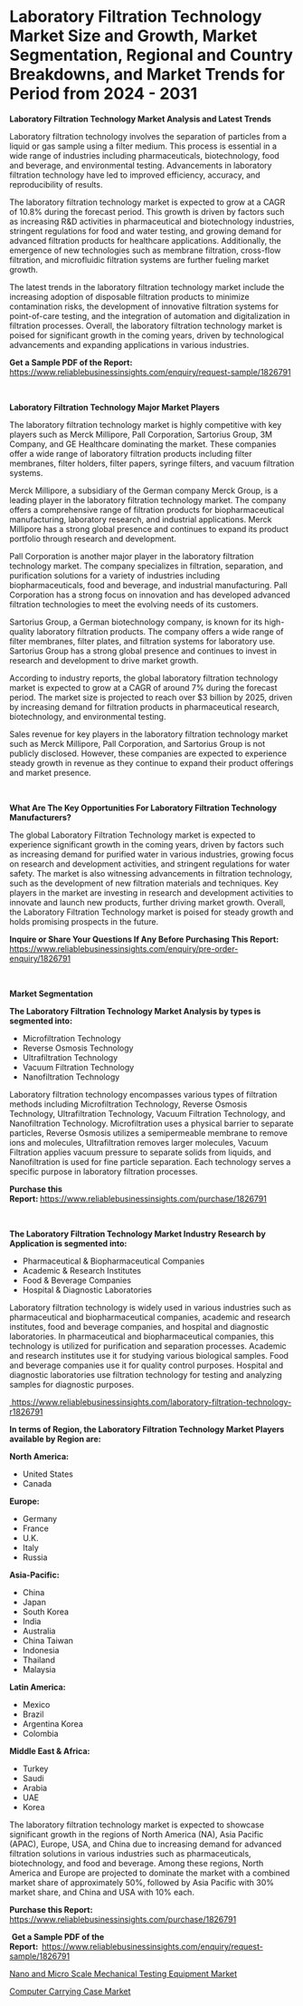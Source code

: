 <p><h1>Laboratory Filtration Technology Market Size and Growth, Market Segmentation, Regional and Country Breakdowns, and Market Trends for Period from 2024 -  2031</h1></p><p><strong>Laboratory Filtration Technology Market Analysis and Latest Trends</strong></p>
<p><p>Laboratory filtration technology involves the separation of particles from a liquid or gas sample using a filter medium. This process is essential in a wide range of industries including pharmaceuticals, biotechnology, food and beverage, and environmental testing. Advancements in laboratory filtration technology have led to improved efficiency, accuracy, and reproducibility of results.</p><p>The laboratory filtration technology market is expected to grow at a CAGR of 10.8% during the forecast period. This growth is driven by factors such as increasing R&D activities in pharmaceutical and biotechnology industries, stringent regulations for food and water testing, and growing demand for advanced filtration products for healthcare applications. Additionally, the emergence of new technologies such as membrane filtration, cross-flow filtration, and microfluidic filtration systems are further fueling market growth.</p><p>The latest trends in the laboratory filtration technology market include the increasing adoption of disposable filtration products to minimize contamination risks, the development of innovative filtration systems for point-of-care testing, and the integration of automation and digitalization in filtration processes. Overall, the laboratory filtration technology market is poised for significant growth in the coming years, driven by technological advancements and expanding applications in various industries.</p></p>
<p><strong>Get a Sample PDF of the Report:&nbsp;</strong> <a href="https://www.reliablebusinessinsights.com/enquiry/request-sample/1826791">https://www.reliablebusinessinsights.com/enquiry/request-sample/1826791</a></p>
<p>&nbsp;</p>
<p><strong>Laboratory Filtration Technology Major Market Players</strong></p>
<p><p>The laboratory filtration technology market is highly competitive with key players such as Merck Millipore, Pall Corporation, Sartorius Group, 3M Company, and GE Healthcare dominating the market. These companies offer a wide range of laboratory filtration products including filter membranes, filter holders, filter papers, syringe filters, and vacuum filtration systems.</p><p>Merck Millipore, a subsidiary of the German company Merck Group, is a leading player in the laboratory filtration technology market. The company offers a comprehensive range of filtration products for biopharmaceutical manufacturing, laboratory research, and industrial applications. Merck Millipore has a strong global presence and continues to expand its product portfolio through research and development.</p><p>Pall Corporation is another major player in the laboratory filtration technology market. The company specializes in filtration, separation, and purification solutions for a variety of industries including biopharmaceuticals, food and beverage, and industrial manufacturing. Pall Corporation has a strong focus on innovation and has developed advanced filtration technologies to meet the evolving needs of its customers.</p><p>Sartorius Group, a German biotechnology company, is known for its high-quality laboratory filtration products. The company offers a wide range of filter membranes, filter plates, and filtration systems for laboratory use. Sartorius Group has a strong global presence and continues to invest in research and development to drive market growth.</p><p>According to industry reports, the global laboratory filtration technology market is expected to grow at a CAGR of around 7% during the forecast period. The market size is projected to reach over $3 billion by 2025, driven by increasing demand for filtration products in pharmaceutical research, biotechnology, and environmental testing.</p><p>Sales revenue for key players in the laboratory filtration technology market such as Merck Millipore, Pall Corporation, and Sartorius Group is not publicly disclosed. However, these companies are expected to experience steady growth in revenue as they continue to expand their product offerings and market presence.</p></p>
<p>&nbsp;</p>
<p><strong>What Are The Key Opportunities For Laboratory Filtration Technology Manufacturers?</strong></p>
<p><p>The global Laboratory Filtration Technology market is expected to experience significant growth in the coming years, driven by factors such as increasing demand for purified water in various industries, growing focus on research and development activities, and stringent regulations for water safety. The market is also witnessing advancements in filtration technology, such as the development of new filtration materials and techniques. Key players in the market are investing in research and development activities to innovate and launch new products, further driving market growth. Overall, the Laboratory Filtration Technology market is poised for steady growth and holds promising prospects in the future.</p></p>
<p><strong>Inquire or Share Your Questions If Any Before Purchasing This Report:</strong> <a href="https://www.reliablebusinessinsights.com/enquiry/pre-order-enquiry/1826791">https://www.reliablebusinessinsights.com/enquiry/pre-order-enquiry/1826791</a></p>
<p>&nbsp;</p>
<p><strong>Market Segmentation</strong></p>
<p><strong>The Laboratory Filtration Technology Market Analysis by types is segmented into:</strong></p>
<p><ul><li>Microfiltration Technology</li><li>Reverse Osmosis Technology</li><li>Ultrafiltration Technology</li><li>Vacuum Filtration Technology</li><li>Nanofiltration Technology</li></ul></p>
<p><p>Laboratory filtration technology encompasses various types of filtration methods including Microfiltration Technology, Reverse Osmosis Technology, Ultrafiltration Technology, Vacuum Filtration Technology, and Nanofiltration Technology. Microfiltration uses a physical barrier to separate particles, Reverse Osmosis utilizes a semipermeable membrane to remove ions and molecules, Ultrafiltration removes larger molecules, Vacuum Filtration applies vacuum pressure to separate solids from liquids, and Nanofiltration is used for fine particle separation. Each technology serves a specific purpose in laboratory filtration processes.</p></p>
<p><strong>Purchase this Report:&nbsp;</strong><a href="https://www.reliablebusinessinsights.com/purchase/1826791">https://www.reliablebusinessinsights.com/purchase/1826791</a></p>
<p>&nbsp;</p>
<p><strong>The Laboratory Filtration Technology Market Industry Research by Application is segmented into:</strong></p>
<p><ul><li>Pharmaceutical & Biopharmaceutical Companies</li><li>Academic & Research Institutes</li><li>Food & Beverage Companies</li><li>Hospital & Diagnostic Laboratories</li></ul></p>
<p><p>Laboratory filtration technology is widely used in various industries such as pharmaceutical and biopharmaceutical companies, academic and research institutes, food and beverage companies, and hospital and diagnostic laboratories. In pharmaceutical and biopharmaceutical companies, this technology is utilized for purification and separation processes. Academic and research institutes use it for studying various biological samples. Food and beverage companies use it for quality control purposes. Hospital and diagnostic laboratories use filtration technology for testing and analyzing samples for diagnostic purposes.</p></p>
<p><a href="https://www.reliablebusinessinsights.com/laboratory-filtration-technology-r1826791">&nbsp;https://www.reliablebusinessinsights.com/laboratory-filtration-technology-r1826791</a></p>
<p><strong>In terms of Region, the Laboratory Filtration Technology Market Players available by Region are:</strong></p>
<p>
    <p> <strong> North America: </strong>
        <ul>
            <li>United States</li>
            <li>Canada</li>
        </ul>
        </p> 
    <p> <strong> Europe: </strong>
        <ul>
            <li>Germany</li>
            <li>France</li>
            <li>U.K.</li>
            <li>Italy</li>
            <li>Russia</li>
        </ul>
        </p> 
    <p> <strong> Asia-Pacific: </strong>
        <ul>
            <li>China</li>
            <li>Japan</li>
            <li>South Korea</li>
            <li>India</li>
            <li>Australia</li>
            <li>China Taiwan</li>
            <li>Indonesia</li>
            <li>Thailand</li>
            <li>Malaysia</li>
        </ul>
        </p> 
    <p> <strong> Latin America: </strong>
        <ul>
            <li>Mexico</li>
            <li>Brazil</li>
            <li>Argentina Korea</li>
            <li>Colombia</li>
        </ul>
        </p> 
    <p> <strong> Middle East & Africa: </strong>
        <ul>
            <li>Turkey</li>
            <li>Saudi</li>
            <li>Arabia</li>
            <li>UAE</li>
            <li>Korea</li>
        </ul>
    </p>
    </p>
<p><p>The laboratory filtration technology market is expected to showcase significant growth in the regions of North America (NA), Asia Pacific (APAC), Europe, USA, and China due to increasing demand for advanced filtration solutions in various industries such as pharmaceuticals, biotechnology, and food and beverage. Among these regions, North America and Europe are projected to dominate the market with a combined market share of approximately 50%, followed by Asia Pacific with 30% market share, and China and USA with 10% each.</p></p>
<p><strong>Purchase this Report: </strong><a href="https://www.reliablebusinessinsights.com/purchase/1826791">https://www.reliablebusinessinsights.com/purchase/1826791</a></p>
<p>&nbsp;<strong>Get a Sample PDF of the Report:&nbsp;&nbsp;</strong><a href="https://www.reliablebusinessinsights.com/enquiry/request-sample/1826791">https://www.reliablebusinessinsights.com/enquiry/request-sample/1826791</a></p>
<p><strong></strong></p>
<p><p><a href="https://view.publitas.com/reportprime-1/nano-and-micro-scale-mechanical-testing-equipment-market-a-global-and-regional-analysis-2024-2031/">Nano and Micro Scale Mechanical Testing Equipment Market</a></p><p><a href="https://medium.com/@yasminlynch2023/global-computer-carrying-case-market-analysis-trends-forecasts-and-growth-opportunities-2024-0abe619f2e09">Computer Carrying Case Market</a></p></p>